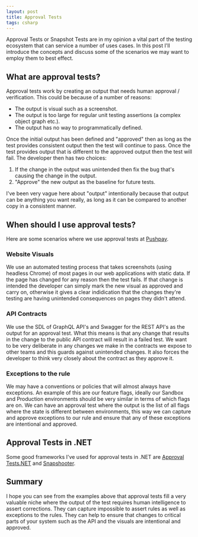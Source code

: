```yaml
---
layout: post
title: Approval Tests
tags: csharp
---
```


Approval Tests or Snapshot Tests are in my opinion a vital part of the testing ecosystem that can service a number of uses cases. In this post I'll introduce the concepts and discuss some of the scenarios we may want to employ them to best effect.

## What are approval tests?
Approval tests work by creating an output that needs human approval / verification. This could be because of a number of reasons:

- The output is visual such as a screenshot.
- The output is too large for regular unit testing assertions (a complex object graph etc.).
- The output has no way to programmatically defined.

Once the initial output has been defined and "approved" then as long as the test provides consistent output then the test will continue to pass. Once the test provides output that is different to the approved output then the test will fail. The developer then has two choices:

1. If the change in the output was unintended then fix the bug that's causing the change in the output.
2. "Approve" the new output as the baseline for future tests.

I've been very vague here about "output" intentionally because that output can be anything you want really, as long as it can be compared to another copy in a consistent manner.

## When should I use approval tests?
Here are some scenarios where we use approval tests at [Pushpay][pp].

### Website Visuals
We use an automated testing process that takes screenshots (using headless Chrome) of most pages in our web applications with static data. If the page has changed for any reason then the test fails. If that change is intended the developer can simply mark the new visual as approved and carry on, otherwise it gives a clear indidication that the changes they're testing are having unintended consequences on pages they didn't attend.

### API Contracts
We use the SDL of GraphQL API's and Swagger for the REST API's as the output for an approval test. What this means is that any change that results in the change to the public API contract will result in a failed test. We want to be very deliberate in any changes we make in the contracts we expose to other teams and this guards against unintended changes. It also forces the developer to think very closely about the contract as they approve it.

### Exceptions to the rule
We may have a conventions or policies that will almost always have exceptions. An example of this are our feature flags, ideally our Sandbox and Production environments should be very similar in terms of which flags are on. We can have an approval test where the output is the list of all flags where the state is different between environments, this way we can capture and approve exceptions to our rule and ensure that any of these exceptions are intentional and approved.

## Approval Tests in .NET

Some good frameworks I've used for approval tests in .NET are [Approval Tests.NET][at] and [Snapshooter][ss].

## Summary

I hope you can see from the examples above that approval tests fill a very valuable niche where the output of the test requires human intelligence to assert corrections. They can capture impossible to assert rules as well as exceptions to the rules. They can help to ensure that changes to critical parts of your system such as the API and the visuals are intentional and approved.

[pp]: https://pushpay.com
[at]: https://github.com/approvals/ApprovalTests.Net
[ss]: https://github.com/SwissLife-OSS/snapshooter